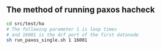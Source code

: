 ## The method of running paxos hacheck
```bash
cd src/test/ha
# The following parameter 1 is loop times
# and 16001 is the dcf port of the first datanode
sh run_paxos_single.sh 1 16001
```